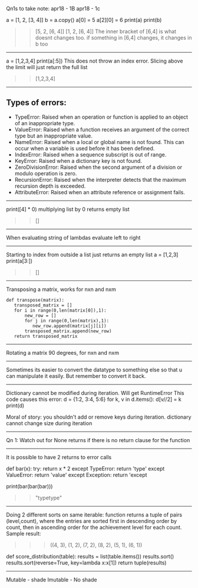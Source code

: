 
Qn1s to take note:
apr18 - 1B
apr18 - 1c




a = [1, 2, [3, 4]]
b = a.copy()
a[0] = 5 a[2][0] = 6 
print(a) 
print(b)
>> [5, 2, [6, 4]]
>> [1, 2, [6, 4]]
The inner bracket of [6,4] is what doesnt changes too. if something in [6,4] changes, it changes in b too

---

a = [1,2,3,4]
print(a[:5])
This does not throw an index error. Slicing above the limit will just return the full list 
>> [1,2,3,4]

---

## Types of errors:

- TypeError: Raised when an operation or function is applied to an object of an inappropriate type.
- ValueError: Raised when a function receives an argument of the correct type but an inappropriate value.
- NameError: Raised when a local or global name is not found. This can occur when a variable is used before it has been defined.
- IndexError: Raised when a sequence subscript is out of range.
- KeyError: Raised when a dictionary key is not found.
- ZeroDivisionError: Raised when the second argument of a division or modulo operation is zero.
- RecursionError: Raised when the interpreter detects that the maximum recursion depth is exceeded.
- AttributeError: Raised when an attribute reference or assignment fails.


---

print([4] * 0)
multiplying list by 0 returns empty list
>> []


---

When evaluating string of lambdas evaluate left to right 

---

Starting to index from outside a list just returns an empty list 
a = [1,2,3]
print(a[3:])
>> []

---

Transposing a matrix, works for nxn and nxm
```
def transpose(matrix):
   transposed_matrix = []
   for i in range(0,len(matrix[0]),1):
       new_row = []
       for j in range(0,len(matrix),1):
          new_row.append(matrix[j][i])
       transposed_matrix.append(new_row)
   return transposed_matrix

```

---

Rotating a matrix 90 degrees, for nxn and nxm



---

Sometimes its easier to convert the datatype to something else so that u can manipulate it easily. But remember to convert it back.

---

Dictionary cannot be modified during iteration.
Will get RuntimeError
This code causes this error:
d = {1:2, 3:4, 5:6} 
for k, v in d.items():
   d[v//2] = k 
print(d)

Moral of story: you shouldn't add or remove keys during iteration. dictionary cannot change size during iteration

---

Qn 1: Watch out for None returns if there is no return clause for the function

---

It is possible to have 2 returns to error calls

def bar(x):
    try:
        return x * 2
    except TypeError:
        return 'type'
    except ValueError:
        return 'value'
    except Exception:
        return 'except


print(bar(bar(bar)))
>>"typetype"

---

Doing 2 different sorts on same iterable:
function returns a tuple of pairs (level,count), where the entries are sorted first in descending order
by count, then in ascending order for the achievement level for each count. 
Sample result:
>>> ((4, 3), (1, 2), (7, 2), (8, 2), (5, 1), (6, 1))

def score_distribution(table):
   results = list(table.items())
   results.sort()
   results.sort(reverse=True, key=lambda x:x[1])
   return tuple(results)

---

Mutable - shade
Imutable - No shade

































